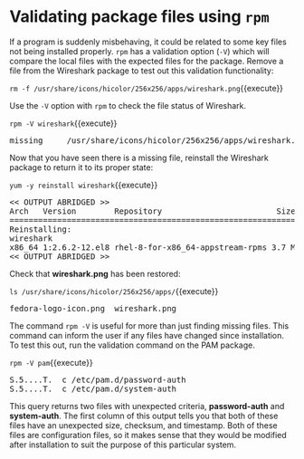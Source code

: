 # Validating package files using `rpm`

If a program is suddenly misbehaving, it could be related to some key files not being
installed properly. `rpm` has a validation option (`-V`) which will compare
the local files with the expected files for the package. Remove a file from the
Wireshark package to test out this validation functionality:

`rm -f /usr/share/icons/hicolor/256x256/apps/wireshark.png`{{execute}}

Use the `-V` option with `rpm` to check the file status of Wireshark.

`rpm -V wireshark`{{execute}}

<pre class=file>
missing     /usr/share/icons/hicolor/256x256/apps/wireshark.png
</pre>

Now that you have seen there is a missing file, reinstall the Wireshark
package to return it to its proper state:

`yum -y reinstall wireshark`{{execute}}

<pre class=file>
<< OUTPUT ABRIDGED >>
Arch   Version        Repository                        Size
===================================================================
Reinstalling:
wireshark
x86_64 1:2.6.2-12.el8 rhel-8-for-x86_64-appstream-rpms 3.7 M
<< OUTPUT ABRIDGED >>
</pre>

Check that __wireshark.png__ has been restored:

`ls /usr/share/icons/hicolor/256x256/apps/`{{execute}}

<pre class=file>
fedora-logo-icon.png  wireshark.png
</pre>

The command `rpm -V` is useful for more than just finding missing files.
This command can inform the user if any files have changed since installation.
To test this out, run the validation command on the PAM package.

`rpm -V pam`{{execute}}

<pre class=file>
S.5....T.  c /etc/pam.d/password-auth
S.5....T.  c /etc/pam.d/system-auth
</pre>

This query returns two files with unexpected criteria, __password-auth__ and
__system-auth__. The first column of this output tells you that both of these
files have an unexpected size, checksum, and
timestamp. Both of these files are configuration files, so it makes sense
that they would be modified after installation to suit the purpose of this
particular system.

